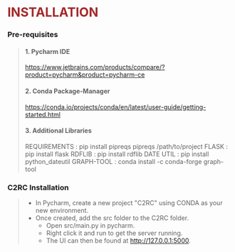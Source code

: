 <!-- 5. ANALYS OF A RECONSTITUTION ---------------------------------------------------->
<a name="Automated Evaluation"></a>
# <strong style="color:brown"> **INSTALLATION** </strong> 
<!------------------------------------------------------------------------------------->
 	
### Pre-requisites 

> #### 1. Pycharm IDE
>	https://www.jetbrains.com/products/compare/?product=pycharm&product=pycharm-ce
>	
> #### 2. Conda Package-Manager
>	https://conda.io/projects/conda/en/latest/user-guide/getting-started.html
>	
> #### 3. Additional Libraries
>	REQUIREMENTS		: pip install pipreqs
>			          pipreqs /path/to/project
>	FLASK			: pip install flask
>	RDFLIB			: pip install rdflib
>	DATE UTIL		: pip install python_dateutil
>	GRAPH-TOOL		: conda install -c conda-forge graph-tool
	
### C2RC Installation
>	 - In Pycharm, create a new project "C2RC" using CONDA as your new environment. 
>	 - Once created, add the src folder to the C2RC folder.
>   	 - Open src/main.py in pycharm.
>   	 - Right click it and run to get the server running.
>   	 - The UI can then be found at http://127.0.0.1:5000.
